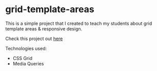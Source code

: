 # grid-template-areas

This is a simple project that I created to teach my students about grid template areas & responsive design.

Check this project out [here](https://arowland900.github.io/grid-temp-areas/)

Technologies used:

* CSS Grid
* Media Queries

